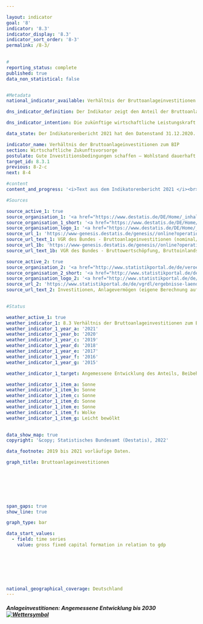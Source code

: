 ```yaml
---

layout: indicator    
goal: '8'    
indicator: '8.3'    
indicator_display: '8.3'    
indicator_sort_order: '8-3'    
permalink: /8-3/    
    

#
reporting_status: complete    
published: true    
data_non_statistical: false    


#Metadata    
national_indicator_available: Verhältnis der Bruttoanlageinvestitionen zum BIP    

dns_indicator_definition: Der Indikator zeigt den Anteil der Bruttoanlageinvestitionen am nominalen Bruttoinlandsprodukt (das heißt in jeweiligen Preisen). Dieser Anteil wird auch als Investitionsquote bezeichnet.    

dns_indicator_intention: Die zukünftige wirtschaftliche Leistungskraft und die Wettbewerbsfähigkeit einer Volkswirtschaft hängen entscheidend von den Investitionen der Unternehmen und des Staates ab. Daher ist das Ziel der Bundesregierung eine angemessene Entwicklung des Anteils der Bruttoanlageinvestitionen am Bruttoinlandsprodukt (BIP).<br>    

data_state: Der Indikatorenbericht 2021 hat den Datenstand 31.12.2020. Die Daten auf der DNS-Online Plattform werden regelmäßig aktualisiert, sodass online aktuellere Daten verfügbar sein können als im Indikatorenbericht 2021 veröffentlicht.    

indicator_name: Verhältnis der Bruttoanlageinvestitionen zum BIP    
section: Wirtschaftliche Zukunftsvorsorge    
postulate: Gute Investitionsbedingungen schaffen – Wohlstand dauerhaft erhalten    
target_id: 8.3.1    
previous: 8-2-c    
next: 8-4    

#content     
content_and_progress: '<i>Text aus dem Indikatorenbericht 2021 </i><br>Der Wert der Bruttoanlageinvestitionen wird vom Statistischen Bundesamt ermittelt. Die Bruttoanlageinvestitionen umfassen den Zugang (also den Erwerb abzüglich der Veräußerungen ohne Berücksichtigung von Abschreibungen) von Anlagegütern durch gebietsansässige Wirtschaftseinheiten. Anlagegüter sind produzierte Vermögensgüter, die im Produktionsprozess wiederholt oder kontinuierlich länger als ein Jahr eingesetzt werden sollen. Hierzu zählen Bauten, Ausrüstungen (Maschinen, Fahrzeuge, Geräte), militärische Waffensysteme und sonstige Anlagen (geistiges Eigentum wie Investitionen in Forschung und Entwicklung, Software und Datenbanken, Urheberrechte und Suchbohrungen sowie Nutztiere und Nutzpflanzungen). Eingeschlossen sind auch wesentliche Verbesserungen an vorhandenem Anlagevermögen. Die Bruttoanlageinvestitionen werden im Rahmen der Volkswirtschaftlichen Gesamtrechnungen (VGR) ermittelt, deren Erstellung harmonisierten europäischen Regeln folgt und auf allen verfügbaren, relevanten Datenquellen basiert. Im Rahmen der Generalrevision 2019 wurden die gesamten Berechnungen der VGR grundlegend überprüft und überarbeitet sowie auf das Referenzjahr 2015 umgestellt. Im Ergebnis ist das nominale BIP nach der Generalrevision 2019 im Durchschnitt etwas niedriger. Das konjunkturelle Gesamtbild ist aber weitgehend unverändert geblieben.<br>Im Jahr 2019 lag der Anteil der Bruttoanlageinvestitionen am BIP bei 21,7&nbsp;% und damit um 3,2 Prozentpunkte unterhalb des Ausgangswertes von 1991 für das gesamte Bundesgebiet sowie 1,4 Prozentpunkte niedriger als im Jahr 2000. Der Indikator hat sich kurz- und mittelfristig betrachtet in die richtige Richtung entwickelt; seit dem Jahr 2015 (20,0&nbsp;%) ist ein leichter Anstieg zu verzeichnen (2019: 21,7&nbsp;%). Preisbereinigt läge der Anteil 2019 bei 21,2&nbsp;%. Die Investitionsquote in Deutschland lag im Schnitt der Jahre 2009-2018 mit 20,1&nbsp;% unter der Investitionsquote für den gesamten OECD-Raum (21,0&nbsp;%). Der Abstand ist dabei geringer als noch im Zeitraum zwischen 1999 und 2008 (–2,1 Prozentpunkte).<br>Der Blick auf die Zeitreihe offenbart eine wellenförmige Entwicklung der Investitionsquote mit Rückgängen zu Beginn des Jahrtausends und, nach einer leichten Erholung, nochmals im Jahr 2009 infolge der Finanzmarkt- und Wirtschaftskrise 2008/2009. Bis 2011 erholte sich die Investitionstätigkeit und die Bruttoanlageinvestitionen übertrafen wieder das Niveau des Vorkrisenjahres. In den Jahren 2014 bis 2019 stiegen die Bruttoanlageinvestitionen kräftig um insgesamt 27,5&nbsp;% und erreichten ein Niveau von 774 Milliarden Euro. Da der Anstieg des nominalen BIP im selben Zeitraum etwas geringer ausfiel (17,8&nbsp;%), erhöhte sich die Investitionsquote leicht von 20,0&nbsp;% auf 21,7&nbsp;%.<br>Bei den Bauinvestitionen weist der Bereich der Wohnbauten seit dem Jahr 2010 ein kräftiges nominales Wachstum auf (+69,4&nbsp;%), während die Investitionen im Bereich der Nichtwohnbauten (sowohl im Hoch- als auch im Tiefbau) im selben Zeitraum weniger stark anstiegen (+41,2&nbsp;%) und in den Jahren 2012 und 2015 sogar leicht rückläufig waren. Die Ausrüstungsinvestitionen in jeweiligen Preisen erhöhten sich zuletzt um 4,9&nbsp;% (2018) und 1,9&nbsp;% (2019) zum Vorjahr. Die stärksten Zuwächse verzeichneten seit 1991 die Investitionen in Forschung und Entwicklung sowie in Software und Datenbanken. Zwischen 1991 und 2019 hat sich ihr Volumen mehr als verdreifacht.<br>Die Investitionstätigkeit hat sich im Zeitraum von 1991 bis 2018 stark vom Produzierenden Gewerbe hin zu den Dienstleistungsbereichen verlagert. Während 1991 noch 30,4&nbsp;% der neuen Anlageinvestitionen von Unternehmen des Produzierenden Gewerbes getätigt wurden, waren es 2019 nur noch 23,5&nbsp;%. Im Jahr 2019 entfielen auf die Dienstleistungsbereiche hingegen 75,2&nbsp;% der Anlageinvestitionen; 1991 waren es noch 67,9&nbsp;%. Der größte investierende Bereich war das Grundstücks- und Wohnungswesen. Auf diesen entfielen im Jahr 2019 allein 31,6&nbsp;% der gesamten neuen Anlagen. Dem Staatssektor, dessen Investitionstätigkeiten sich au'    

#Sources    

source_active_1: true
source_organisation_1: '<a href="https://www.destatis.de/DE/Home/_inhalt.html">Statistisches Bundesamt</a>'
source_organisation_1_short: '<a href="https://www.destatis.de/DE/Home/_inhalt.html">Statistisches Bundesamt (Destatis)</a>'
source_organisation_logo_1: '<a href="https://www.destatis.de/DE/Home/_inhalt.html"><img src="https://g205sdgs.github.io/sdg-indicators/public/logos/destatis.png" alt="Statistisches Bundesamt" title=" Klicken Sie hier um zur Homepage der Organisation Statistisches Bundesamt zu gelangen." style="height:60px; width:148px; border: transparent"/></a>'
source_url_1: 'https://www-genesis.destatis.de/genesis//online?operation=table&code=81000-0023'
source_url_text_1: VGR des Bundes - Bruttoanlageinvestitionen (nominal/preisbereinigt)
source_url_1b: 'https://www-genesis.destatis.de/genesis//online?operation=table&code=81000-0001'
source_url_text_1b: VGR des Bundes - Bruttowertschöpfung, Bruttoinlandsprodukt<br><br>(nominal/preisbereinigt)

source_active_2: true
source_organisation_2: '<a href="http://www.statistikportal.de/de/veroeffentlichungen/volkswirtschaftliche-gesamtrechnungen-der-laender">Statistische Ämter des Bundes und der Länder</a>'
source_organisation_2_short: '<a href="http://www.statistikportal.de/de/veroeffentlichungen/volkswirtschaftliche-gesamtrechnungen-der-laender">Statistische Ämter des Bundes und der Länder</a>'
source_organisation_logo_2: '<a href="http://www.statistikportal.de/de/veroeffentlichungen/volkswirtschaftliche-gesamtrechnungen-der-laender"><img src="https://g205sdgs.github.io/sdg-indicators/public/logos/vwgdl.png" alt="Statistische Ämter des Bundes und der Länder" title=" Klicken Sie hier um zur Homepage der Organisation Statistische Ämter des Bundes und der Länder zu gelangen." style="height:60px; width:148px; border: transparent"/></a>'
source_url_2: 'https://www.statistikportal.de/de/vgrdl/ergebnisse-laenderebene/investitionen-anlagevermoegen'
source_url_text_2: Investitionen, Anlagevermögen (eigene Berechnung auf Basis der Volkswirtschaftlichen Gesamtrechnungen der Länder)
    

#Status    

weather_active_1: true
weather_indicator_1: 8.3 Verhältnis der Bruttoanlageinvestitionen zum BIP
weather_indicator_1_year_a: '2021'
weather_indicator_1_year_b: '2020'
weather_indicator_1_year_c: '2019'
weather_indicator_1_year_d: '2018'
weather_indicator_1_year_e: '2017'
weather_indicator_1_year_f: '2016'
weather_indicator_1_year_g: '2015'

weather_indicator_1_target: Angemessene Entwicklung des Anteils, Beibehaltung bis 2030

weather_indicator_1_item_a: Sonne
weather_indicator_1_item_b: Sonne
weather_indicator_1_item_c: Sonne
weather_indicator_1_item_d: Sonne
weather_indicator_1_item_e: Sonne
weather_indicator_1_item_f: Wolke
weather_indicator_1_item_g: Leicht bewölkt
    

data_show_map: true    
copyright: '&copy; Statistisches Bundesamt (Destatis), 2022'    

data_footnote: 2019 bis 2021 vorläufige Daten.    

graph_title: Bruttoanlageinvestitionen    

    

    

    

span_gaps: true    
show_line: true    

graph_type: bar    

data_start_values: 
  - field: time series
    value: gross fixed capital formation in relation to gdp    

    

    

        

national_geographical_coverage: Deutschland    
---
```



<div>
  <div class="my-header">
    <h5>Anlageinvestitionen: Angemessene Entwicklung bis 2030
      <a href="http://www.dnsUpgradeEnvironment.github.io/dns-indicators/status"><img src="https://g205sdgs.github.io/sdg-indicators/public/Wettersymbole/Sonne.png" title="Text will follow soon" alt="Wettersymbol"/>
      </a>
    </h5>
  </div>
  <div class="my-header-note">
  </div>
</div>